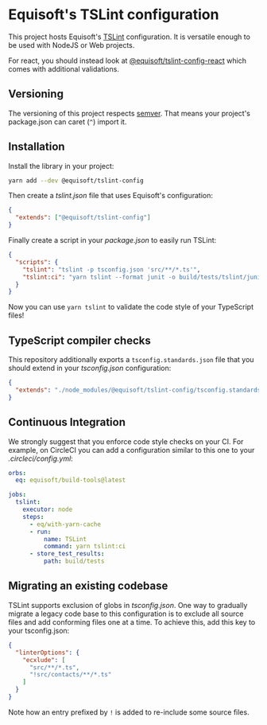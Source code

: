 # Equisoft's TSLint configuration

This project hosts Equisoft's [TSLint](https://palantir.github.io/tslint/) configuration. It is versatile enough to be used with NodeJS or Web projects.

For react, you should instead look at [@equisoft/tslint-config-react](https://www.npmjs.com/package/@equisoft/tslint-config-react) which comes with additional validations.

## Versioning

The versioning of this project respects [semver](https://semver.org/). That means your project's package.json can caret (`^`) import it.

## Installation

Install the library in your project:

```bash
yarn add --dev @equisoft/tslint-config
```

Then create a _tslint.json_ file that uses Equisoft's configuration:

```json
{
  "extends": ["@equisoft/tslint-config"]
}
```

Finally create a script in your _package.json_ to easily run TSLint:

```json
{
  "scripts": {
    "tslint": "tslint -p tsconfig.json 'src/**/*.ts'",
    "tslint:ci": "yarn tslint --format junit -o build/tests/tslint/junit.xml"
  }
}
```

Now you can use `yarn tslint` to validate the code style of your TypeScript files!

## TypeScript compiler checks
This repository additionally exports a `tsconfig.standards.json` file that you should extend in your _tsconfig.json_ configuration:

```json
{
  "extends": "./node_modules/@equisoft/tslint-config/tsconfig.standards.json"
}
```

## Continuous Integration
We strongly suggest that you enforce code style checks on your CI. For example, on CircleCI you can add a configuration similar to this one to your _.circleci/config.yml_:

```yaml
orbs:
  eq: equisoft/build-tools@latest

jobs:
  tslint:
    executor: node
    steps:
      - eq/with-yarn-cache
      - run:
          name: TSLint
          command: yarn tslint:ci
      - store_test_results:
          path: build/tests
```

## Migrating an existing codebase

TSLint supports exclusion of globs in _tsconfig.json_. One way to gradually migrate a legacy code base to this configuration is to exclude all source files and add conforming files one at a time. To achieve this, add this key to your tsconfig.json:

```json
{
  "linterOptions": {
    "ecxlude": [
      "src/**/*.ts",
      "!src/contacts/**/*.ts"
    ]
  }
}
```

Note how an entry prefixed by `!` is added to re-include some source files.
